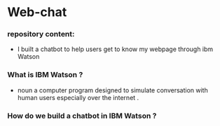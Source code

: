 # Web-chat
### repository content:

* I built a chatbot to help users get to know my webpage through ibm Watson

### What is IBM Watson ?

* noun a computer program designed to simulate conversation with human users especially over the internet .

### How do we build a chatbot in IBM Watson ?
